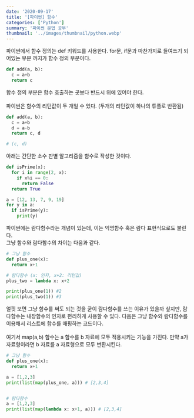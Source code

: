 ```yaml
---
date: '2020-09-17'
title: '[파이썬] 함수'
categories: ['Python']
summary: '파이썬 문법 공부'
thumbnail: '../images/thumbnail/python.webp'
---
```



파이썬에서 함수 정의는 def 키워드를 사용한다. for문, if문과 마찬가지로 들여쓰기 되어있는 부분 까지가 함수 정의 부분이다.

```python
def add(a, b):
  c = a+b
  return c
```

함수 정의 부분은 함수 호출하는 곳보다 반드시 위에 있어야 한다.
<br>
<br>파이썬은 함수의 리턴값이 두 개일 수 있다. (두개의 리턴값이 하나의 튜플로 반환됨)

```python
def add(a, b):
  c = a+b
  d = a-b
  return c, d

# (c, d)
```

아래는 간단한 소수 판별 알고리즘을 함수로 작성한 것이다.

```python
def isPrime(x):
  for i in range(2, x):
    if x%i == 0:
      return False
  return True

a = [12, 13, 7, 9, 19]
for y in a:
  if isPrime(y):
    print(y)
```

파이썬에는 람다함수라는 개념이 있는데, 이는 익명함수 혹은 람다 표현식으로도 불린다.
<br>그냥 함수와 람다함수의 차이는 다음과 같다.

```python
# 그냥 함수
def plus_one(x):
  return x+1

# 람다함수 (x: 인자, x+2: 리턴값)
plus_two = lambda x: x+2

print(plus_one(1)) #2
print(plus_two(1)) #3
```

얼핏 보면 그냥 함수를 써도 되는 것을 굳이 람다함수를 쓰는 이유가 있을까 싶지만, 람다함수는 내장함수의 인자로 편리하게 사용할 수 있다. 다음은 그냥 함수와 람다함수를 이용해서 리스트에 함수를 매핑하는 코드이다.
<br>
<br>여기서 map(a,b) 함수는 a 함수를 b 자료에 모두 적용시키는 기능을 가진다. 만약 a가 자료형이라면 b 자료를 a 자료형으로 모두 변환시킨다.

```python
# 그냥 함수
def plus_one(x):
  return x+1

a = [1,2,3]
print(list(map(plus_one, a))) # [2,3,4]


# 람다함수
a = [1,2,3]
print(list(map(lambda x: x+1, a))) # [2,3,4]
```
